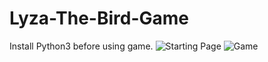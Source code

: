 # Lyza-The-Bird-Game

Install Python3 before using game.
![Starting Page](https://user-images.githubusercontent.com/58396970/182462890-c66a1615-ba25-4163-a484-1b53b160f537.png)
![Game](https://user-images.githubusercontent.com/58396970/182462896-b0290bf3-b1ad-4eb5-b25e-98c317450d01.png)
